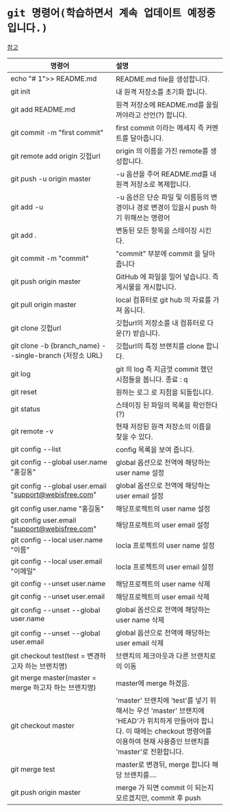 ﻿# `git 명령어(학습하면서 계속 업데이트 예정중입니다.)`

[참고](https://blog.naver.com/tjddjs90/221876885733)

명령어 | 설명 
---|:---|
echo "# 1">> README.md|README.md file을 생성합니다.
git init|내 원격 저장소를 초기화 합니다.
git add README.md|원격 저장소에 README.md를 올릴꺼야라고 선언(?) 합니다.
git commit -m "first commit"|first commit 이라는 메세지 즉 커멘트를 달아줍니다.
git remote add origin 깃헙url|origin 의 이름을 가진 remote를 생성합니다.
git push -u origin master|-u 옵션을 주어 README.md를 내 원격 저장소로 복제합니다.
git add -u|-u 옵션은 단순 파일 및 이름등의 변경이나 경로 변경이 있을시 push 하기 위해쓰는 명령어
git add .|변동된 모든 항목을 스테이징 시킨다.
git commit -m "commit"|"commit" 부분에 commit 을 달아 줍니다
git push origin master|GitHub 에 파일을 밀어 넣습니다. 즉 게시물을 게시합니다.
git pull origin master|local 컴퓨터로 git hub 의 자료를 가져 옵니다.
git clone 깃헙url|깃헙url의 저장소를 내 컴퓨터로 다운(?) 받습니다.
git clone -b {branch_name} --single-branch {저장소 URL} | 깃헙url의 특정 브랜치를 clone 합니다.
git log|git 의 log 즉 지금껏 commit 했던 시점들을 봅니다. 종료 : q
git reset|원하는 로그 로 지점을 되돌립니다.
git status|스테이징 된 파일의 목록을 확인한다 (?)
git remote -v|현재 저장된 원격 저장소의 이름을 찾을 수 있다.
git config --list|config 목록을 보여 줍니다.
git config --global user.name "홍길동"|global 옵션으로 전역에 해당하는 user name 설정
git config --global user.email "support@webisfree.com"|global 옵션으로 전역에 해당하는 user email 설정
git config user.name "홍길동"|해당프로젝트의 user name 설정
git config user.email "support@webisfree.com"|해당프로젝트의 user email 설정
git config --local user.name "이름"|locla 프로젝트의 user name 설정
git config --local user.email "이메일"|locla 프로젝트의 user email 설정
git config --unset user.name|해당프로젝트의 user name 삭제
git config --unset user.email|해당프로젝트의 user email 삭제
git config --unset --global user.name|global 옵션으로 전역에 해당하는 user name 삭제
git config --unset --global user.email|global 옵션으로 전역에 해당하는 user email 삭제
git checkout test(test = 변경하고자 하는 브랜치명)|브랜치의 체크아웃과 다른 브랜치로의 이동
git merge master(master = merge 하고자 하는 브랜치명)|master에 merge 하겠음.
git checkout master|'master' 브랜치에 'test'를 넣기 위해서는 우선 'master' 브랜치에 'HEAD'가 위치하게 만들어야 합니다. 이 때에는 checkout 명령어를 이용하여 현재 사용중인 브랜치를 'master'로 전환합니다.
git merge test|master로 변경뒤, merge 합니다 해당 브랜치를....
git push origin master|merge 가 되면 commit 이 되는지 모르겠지만, commit 후 push
